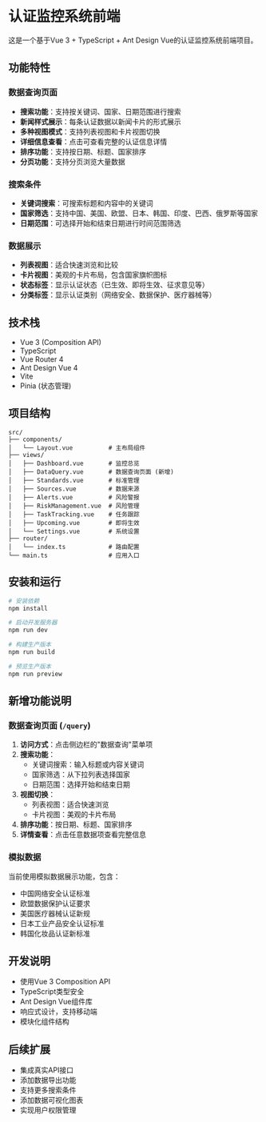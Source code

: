 # 认证监控系统前端

这是一个基于Vue 3 + TypeScript + Ant Design Vue的认证监控系统前端项目。

## 功能特性

### 数据查询页面
- **搜索功能**：支持按关键词、国家、日期范围进行搜索
- **新闻样式展示**：每条认证数据以新闻卡片的形式展示
- **多种视图模式**：支持列表视图和卡片视图切换
- **详细信息查看**：点击可查看完整的认证信息详情
- **排序功能**：支持按日期、标题、国家排序
- **分页功能**：支持分页浏览大量数据

### 搜索条件
- **关键词搜索**：可搜索标题和内容中的关键词
- **国家筛选**：支持中国、美国、欧盟、日本、韩国、印度、巴西、俄罗斯等国家
- **日期范围**：可选择开始和结束日期进行时间范围筛选

### 数据展示
- **列表视图**：适合快速浏览和比较
- **卡片视图**：美观的卡片布局，包含国家旗帜图标
- **状态标签**：显示认证状态（已生效、即将生效、征求意见等）
- **分类标签**：显示认证类别（网络安全、数据保护、医疗器械等）

## 技术栈

- Vue 3 (Composition API)
- TypeScript
- Vue Router 4
- Ant Design Vue 4
- Vite
- Pinia (状态管理)

## 项目结构

```
src/
├── components/
│   └── Layout.vue          # 主布局组件
├── views/
│   ├── Dashboard.vue       # 监控总览
│   ├── DataQuery.vue       # 数据查询页面 (新增)
│   ├── Standards.vue       # 标准管理
│   ├── Sources.vue         # 数据来源
│   ├── Alerts.vue          # 风险警报
│   ├── RiskManagement.vue  # 风险管理
│   ├── TaskTracking.vue    # 任务跟踪
│   ├── Upcoming.vue        # 即将生效
│   └── Settings.vue        # 系统设置
├── router/
│   └── index.ts            # 路由配置
└── main.ts                 # 应用入口
```

## 安装和运行

```bash
# 安装依赖
npm install

# 启动开发服务器
npm run dev

# 构建生产版本
npm run build

# 预览生产版本
npm run preview
```

## 新增功能说明

### 数据查询页面 (`/query`)
1. **访问方式**：点击侧边栏的"数据查询"菜单项
2. **搜索功能**：
   - 关键词搜索：输入标题或内容关键词
   - 国家筛选：从下拉列表选择国家
   - 日期范围：选择开始和结束日期
3. **视图切换**：
   - 列表视图：适合快速浏览
   - 卡片视图：美观的卡片布局
4. **排序功能**：按日期、标题、国家排序
5. **详情查看**：点击任意数据项查看完整信息

### 模拟数据
当前使用模拟数据展示功能，包含：
- 中国网络安全认证标准
- 欧盟数据保护认证要求
- 美国医疗器械认证新规
- 日本工业产品安全认证标准
- 韩国化妆品认证新标准

## 开发说明

- 使用Vue 3 Composition API
- TypeScript类型安全
- Ant Design Vue组件库
- 响应式设计，支持移动端
- 模块化组件结构

## 后续扩展

- 集成真实API接口
- 添加数据导出功能
- 支持更多搜索条件
- 添加数据可视化图表
- 实现用户权限管理
